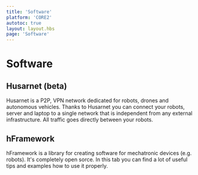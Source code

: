 ```yaml
---
title: 'Software'
platform: 'CORE2'
autotoc: true
layout: layout.hbs
page: 'Software'
---
```



# Software #

## Husarnet (beta) ##

Husarnet is a P2P, VPN network dedicated for robots, drones and autonomous vehicles. Thanks to Husarnet you can connect your robots, server and laptop to a single network that is independent from any external infrastructure. All traffic goes directly between your robots. 

## hFramework ##

hFramework is a library for creating software for mechatronic devices (e.g. robots). It's completely open sorce. In this tab you can find a lot of useful tips and examples how to use it properly. 